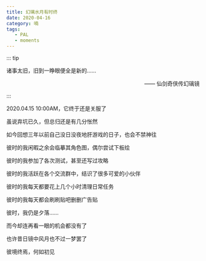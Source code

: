 ```yaml
---
title: 幻璃水月有时终
date: 2020-04-16
category: 喃
tags:
   - PAL
   - moments
---
```


::: tip

诸事太旧，旧到一睁眼便全是新的……

<p align="right"> —— 仙剑奇侠传幻璃镜</p>

:::

<!-- more -->

2020.04.15 10:00AM，它终于还是关服了

虽说弃坑已久，但总归还是有几分怅然

如今回想三年以前自己没日没夜地肝游戏的日子，也会不禁神往

彼时的我闲暇之余会临摹其角色图，偶尔尝试下板绘

彼时的我参加了各次测试，甚至还写过攻略

彼时的我活跃在各个交流群中，结识了很多可爱的小伙伴

彼时的我每天都要花上几个小时清理日常任务

彼时的我每天都会刷刷贴吧删删广告贴

彼时，我仍是夕落……

而今却连再看一眼的机会都没有了

也许昔日镜中风月也不过一梦罢了

彼境终焉，何如初见
